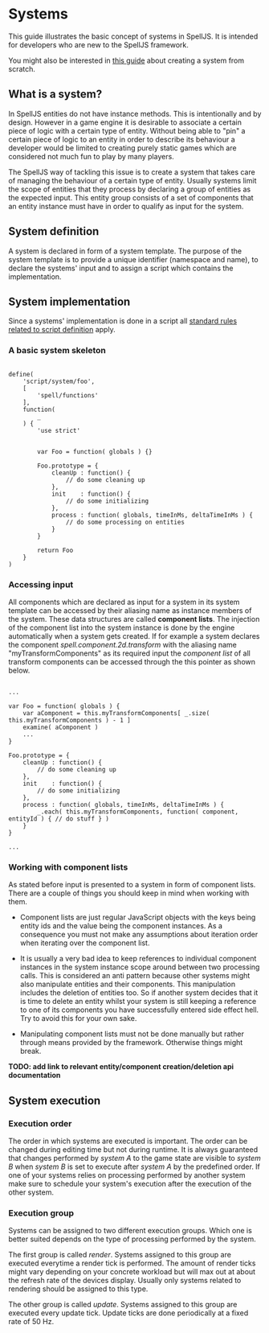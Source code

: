 # Systems

This guide illustrates the basic concept of systems in SpellJS. It is intended for developers who are new to the SpellJS framework.

You might also be interested in [this guide](#!/guide/intro_creating_a_system_from_scratch) about creating a system from scratch.


## What is a system?

In SpellJS entities do not have instance methods. This is intentionally and by design. However in a game engine it is desirable to associate a certain piece of
logic with a certain type of entity. Without being able to "pin" a certain piece of logic to an entity in order to describe its behaviour a developer would be
limited to creating purely static games which are considered not much fun to play by many players.

The SpellJS way of tackling this issue is to create a system that takes care of managing the behaviour of a certain type of entity. Usually systems limit the
scope of entities that they process by declaring a group of entities as the expected input. This entity group consists of a set of components that an entity
instance must have in order to qualify as input for the system.


## System definition

A system is declared in form of a system template. The purpose of the system template is to provide a unique identifier (namespace and name), to declare the
systems' input and to assign a script which contains the implementation.


## System implementation

Since a systems' implementation is done in a script all [standard rules related to script definition](#!/guide/concepts_scripts) apply.

### A basic system skeleton

<pre><code>
define(
	'script/system/foo',
	[
		'spell/functions'
	],
	function(
		_
	) {
		'use strict'


		var Foo = function( globals ) {}

		Foo.prototype = {
			cleanUp : function() {
				// do some cleaning up
			},
			init    : function() {
				// do some initializing
			},
			process : function( globals, timeInMs, deltaTimeInMs ) {
				// do some processing on entities
			}
		}

		return Foo
	}
)
</code></pre>


### Accessing input

All components which are declared as input for a system in its system template can be accessed by their aliasing name as instance members of the system. These
data structures are called **component lists**. The injection of the component list into the system instance is done by the engine automatically when a system
gets created. If for example a system declares the component *spell.component.2d.transform* with the aliasing name "myTransformComponents" as its required input
the *component list* of all transform components can be accessed through the this pointer as shown below.

<pre><code>
...

var Foo = function( globals ) {
	var aComponent = this.myTransformComponents[ _.size( this.myTransformComponents ) - 1 ]
	examine( aComponent )
	...
}

Foo.prototype = {
	cleanUp : function() {
		// do some cleaning up
	},
	init    : function() {
		// do some initializing
	},
	process : function( globals, timeInMs, deltaTimeInMs ) {
		_.each( this.myTransformComponents, function( component, entityId ) { // do stuff } )
	}
}

...
</code></pre>


### Working with component lists

As stated before input is presented to a system in form of component lists. There are a couple of things you should keep in mind when working with them.

* Component lists are just regular JavaScript objects with the keys being entity ids and the value being the component instances. As a consequence you must
not make any assumptions about iteration order when iterating over the component list.

* It is usually a very bad idea to keep references to individual component instances in the system instance scope around between two processing calls. This is
considered an anti pattern because other systems might also manipulate entities and their components. This manipulation includes the deletion of entities too.
So if another system decides that it is time to delete an entity whilst your system is still keeping a reference to one of its components you have successfully
entered side effect hell. Try to avoid this for your own sake.

* Manipulating component lists must not be done manually but rather through means provided by the framework. Otherwise things might break.

**TODO: add link to relevant entity/component creation/deletion api documentation**


## System execution

### Execution order
The order in which systems are executed is important. The order can be changed during editing time but not during runtime. It is always guaranteed that changes performed by
*system A* to the game state are visible to *system B* when *system B* is set to execute after *system A* by the predefined order. If one of your systems relies on processing performed by another system make sure to schedule your system's execution after the
execution of the other system.

### Execution group
Systems can be assigned to two different execution groups. Which one is better suited depends on the type of processing performed by the system.

The first group is called *render*. Systems assigned to this group are executed everytime a render tick is performed. The amount of render ticks might vary
depending on your concrete workload but will max out at about the refresh rate of the devices display. Usually only systems related to rendering should be
assigned to this type.

The other group is called *update*. Systems assigned to this group are executed every update tick. Update ticks are done periodically at a fixed rate of 50 Hz.
